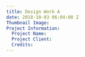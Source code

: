 ```yaml
---
title: Design Work A
date: 2018-10-03 06:04:00 Z
Thumbnail Image: 
Project Information:
  Project Name: 
  Project Client: 
  Credits: 
---
```


